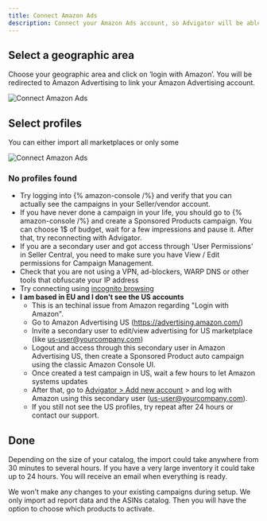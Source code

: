 ```yaml
---
title: Connect Amazon Ads
description: Connect your Amazon Ads account, so Advigator will be able to create and manage ad campaigns on your behalf.
---
```




## Select a geographic area

Choose your geographic area and click on ‘login with Amazon’. You will be redirected to Amazon Advertising to link your Amazon Advertising account.

![Connect Amazon Ads](/images/getting-started/connect.png)

## Select profiles

You can either import all marketplaces or only some

![Connect Amazon Ads](/images/getting-started/profiles.png)

### No profiles found
- Try logging into {% amazon-console /%}  and verify that you can actually see the campaigns in your Seller/vendor account. 
- If you have never done a campaign in your life, you should go to {% amazon-console /%}  and create a Sponsored Products campaign. You can choose 1$ of budget, wait for a few impressions and pause it. After that, try reconnecting with Advigator.
- If you are a secondary user and got access through 'User Permissions' in Seller Central, you need to make sure you have View / Edit permissions for Campaign Management.
- Check that you are not using a VPN, ad-blockers, WARP DNS or other tools that obfuscate your IP address
- Try connecting using [incognito browsing](https://www.youtube.com/results?search_query=How+To+Go+Incognito+On+Google+Chrome)
- **I am based in EU and I don't see the US accounts**
    - This is an techinal issue from Amazon regarding "Login with Amazon". 
    - Go to Amazon Advertising US (https://advertising.amazon.com/)
    - Invite a secondary user to edit/view advertising for US marketplace (like us-user@yourcompany.com)
    - Logout and access through this secondary user in Amazon Advertising US, then create a Sponsored Product auto campaign using the classic Amazon Console UI.
    - Once created a test campaign in US, wait a few hours to let Amazon systems updates
    - After that, go to [Advigator > Add new account](https://dashboard.advigator.com/profiles/new) > and log with Amazon using this secondary user (us-user@yourcompany.com).
    - If you still not see the US profiles, try repeat after 24 hours or contact our support.


## Done

Depending on the size of your catalog, the import could take anywhere from 30 minutes to several hours. If you have a very large inventory it could take up to 24 hours. You will receive an email when everything is ready.

We won’t make any changes to your existing campaigns during setup. We only import ad report data and the ASINs catalog. Then you will have the option to choose which products to activate.